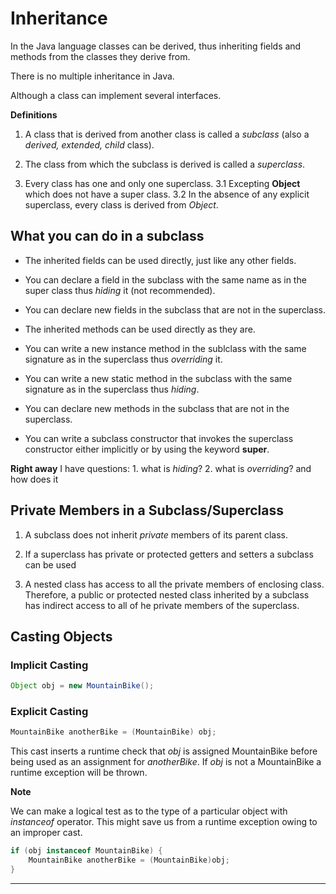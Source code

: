 
# Inheritance

In the Java language classes can be derived, thus inheriting fields and methods from the classes they derive from.

There is no multiple inheritance in Java.

Although a class can implement several interfaces.

**Definitions**

1. A class that is derived from another class is called a *subclass* (also a *derived, extended, child* class).

2. The class from which the subclass is derived is called a *superclass*.

3. Every class has one and only one superclass.
    3.1 Excepting **Object** which does not have a super class.
    3.2 In the absence of any explicit superclass, every class is derived from *Object*.

## What you can do in a subclass

- The inherited fields can be used directly, just like any other fields.

- You can declare a field in the subclass with the same name as in the super class thus *hiding* it (not recommended).

- You can declare new fields in the subclass that are not in the superclass.

- The inherited methods can be used directly as they are.

- You can write a new instance method in the sublclass with the same signature as in the superclass thus *overriding* it.

- You can write a new static method in the subclass with the same signature as in the superclass thus *hiding*.

- You can declare new methods in the subclass that are not in the superclass.

- You can write a subclass constructor that invokes the superclass constructor either implicitly or by using the keyword **super**.

**Right away** I have questions:
    1. what is *hiding*?
    2. what is *overriding*? and how does it

## Private Members in a Subclass/Superclass

1. A subclass does not inherit *private* members of its parent class.

2. If a superclass has private or protected getters and setters a subclass can be used

3. A nested class has access to all the private members of enclosing class.
Therefore, a public or protected nested class inherited by a subclass has indirect access to all of he private members of the superclass.

## Casting Objects

### Implicit Casting

```Java
Object obj = new MountainBike();
```

### Explicit Casting

```Java
MountainBike anotherBike = (MountainBike) obj;
```

This cast inserts a runtime check that *obj* is assigned MountainBike before being used as an assignment for *anotherBike*.
If *obj* is not a MountainBike a runtime exception will be thrown.

**Note**

We can make a logical test as to the type of a particular object with *instanceof* operator.
This might save us from a runtime exception owing to an improper cast.

```Java
if (obj instanceof MountainBike) {
    MountainBike anotherBike = (MountainBike)obj;
}
```













---
